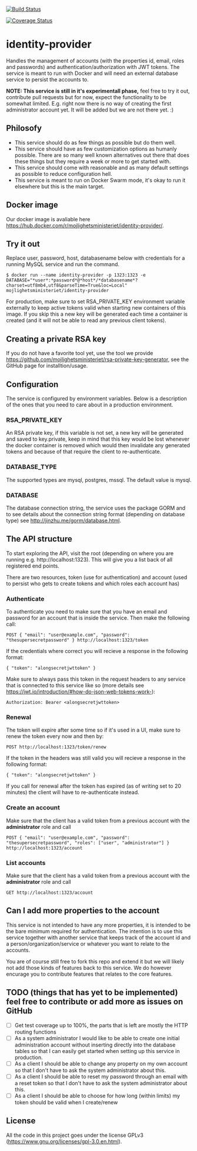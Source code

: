 [![Build Status](https://travis-ci.org/mojlighetsministeriet/identity-provider.svg?branch=master)](https://travis-ci.org/mojlighetsministeriet/identity-provider)

[![Coverage Status](https://coveralls.io/repos/github/mojlighetsministeriet/identity-provider/badge.svg?branch=master)](https://coveralls.io/github/mojlighetsministeriet/identity-provider?branch=master)

# identity-provider

Handles the management of accounts (with the properties id, email, roles and passwords) and authentication/authorization with JWT tokens. The service is meant to run with Docker and will need an external database service to persist the accounts to.

**NOTE: This service is still in it's experimentall phase,** feel free to try it out, contribute pull requests but for now, expect the functionality to be somewhat limited. E.g. right now there is no way of creating the first administrator account yet. It will be added but we are not there yet. :)

## Philosofy

* This service should do as few things as possible but do them well.
* This service should have as few customization options as humanly possible. There are so many well known alternatives out there that does these things but they require a week or more to get started with.
* This service should come with reasonable and as many default settings as possible to reduce configuration hell.
* This service is meant to run on Docker Swarm mode, it's okay to run it elsewhere but this is the main target.

## Docker image

Our docker image is avaliable here https://hub.docker.com/r/mojlighetsministeriet/identity-provider/.

## Try it out

Replace user, password, host, databasename below with credentials for a running MySQL service and run the command.

    $ docker run --name identity-provider -p 1323:1323 -e DATABASE="*user*:*password*@*host*/*databasename*?charset=utf8mb4,utf8&parseTime=True&loc=Local" mojlighetsministeriet/identity-provider

For production, make sure to set RSA_PRIVATE_KEY environment variable externally to keep active tokens valid when starting new containers of this image. If you skip this a new key will be generated each time a container is created (and it will not be able to read any previous client tokens).  

## Creating a private RSA key

If you do not have a favorite tool yet, use the tool we provide https://github.com/mojlighetsministeriet/rsa-private-key-generator, see the GitHub page for installtion/usage.

## Configuration

The service is configured by environment variables. Below is a description of the ones that you need to care about in a production environment.

### RSA_PRIVATE_KEY

An RSA private key, if this variable is not set, a new key will be generated and saved to key.private, keep in mind that this key would be lost whenever the docker container is removed which would then invalidate any generated tokens and because of that require the client to re-authenticate.

### DATABASE_TYPE

The supported types are mysql, postgres, mssql. The default value is mysql.

### DATABASE

The database connection string, the service uses the package GORM and to see details about the connection string format (depending on database type) see http://jinzhu.me/gorm/database.html.

## The API structure

To start exploring the API, visit the root (depending on where you are running e.g. http://localhost:1323). This will give you a list back of all registered end points.

There are two resources, token (use for authentication) and account (used to persist who gets to create tokens and which roles each account has)

### Authenticate

To authenticate you need to make sure that you have an email and password for an account that is inside the service. Then make the following call:

    POST { "email": "user@example.com", "password": "thesupersecretpassword" } http://localhost:1323/token

If the credentials where correct you will recieve a response in the following format:

    { "token": "alongsecretjwttoken" }

Make sure to always pass this token in the request headers to any service that is connected to this service like so (more details see https://jwt.io/introduction/#how-do-json-web-tokens-work-):

    Authorization: Bearer <alongsecretjwttoken>

### Renewal

The token will expire after some time so if it's used in a UI, make sure to renew the token every now and then by:

    POST http://localhost:1323/token/renew

If the token in the headers was still valid you will recieve a response in the following format:

    { "token": "alongsecretjwttoken" }

If you call for renewal after the token has expired (as of writing set to 20 minutes) the client will have to re-authenticate instead.

### Create an account

Make sure that the client has a valid token from a previous account with the **administrator** role and call

    POST { "email": "user@example.com", "password": "thesupersecretpassword", "roles": ["user", "administrator"] } http://localhost:1323/account

### List accounts

Make sure that the client has a valid token from a previous account with the **administrator** role and call

    GET http://localhost:1323/account

## Can I add more properties to the account

This service is not intended to have any more properties, it is intended to be the bare minimum required for authentication. The intention is to use this service together with another service that keeps track of the account id and a person/organization/service or whatever you want to relate to the accounts.

You are of course still free to fork this repo and extend it but we will likely not add those kinds of features back to this service. We do however encurage you to contribute features that relates to the core features.

## TODO (things that has yet to be implemented) feel free to contribute or add more as issues on GitHub

- [ ] Get test coverage up to 100%, the parts that is left are mostly the HTTP routing functions
- [ ] As a system administrator I would like to be able to create one initial administration account without inserting directly into the database tables so that I can easily get started when setting up this service in production.
- [ ] As a client I should be able to change any property on my own account so that I don't have to ask the system administrator about this.
- [ ] As a client I should be able to reset my password through an email with a reset token so that I don't have to ask the system administrator about this.
- [ ] As a client I should be able to choose for how long (within limits) my token should be valid when I create/renew

## License

All the code in this project goes under the license GPLv3 (https://www.gnu.org/licenses/gpl-3.0.en.html).
